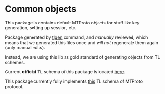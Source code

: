 # Common objects

This package is contains default MTProto objects for stuff like key generation, setting up session, etc.

Package generated by [tlgen]() command, and _manually_ reviewed, which  means that we generated this files once and _will not_ regenerate them again (only manual edits).

Instead, we are using this lib as gold standard of generating objects from TL schemes.

Current **official** TL schema of this package is located [here](https://core.telegram.org/schema/mtproto).

This package currently fully implements [this](https://github.com/xelaj/mtproto/blob/master/schemes/mtproto.tl) TL schema of MTProto protocol.